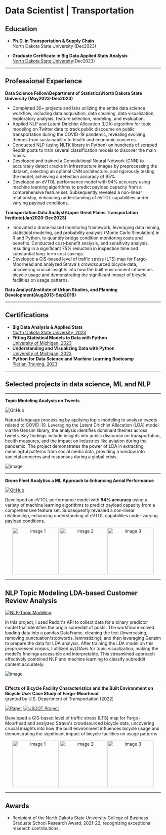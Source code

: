 # Data Scientist | Transportation


##  Education

- **Ph.D. in Transportation & Supply Chain**      
  North Dakota State University (Dec2023)

- **Graduate Certificate in Big Data Applied Stats Analysis**      
  [North Dakota State University](https://www.parchment.com/u/award/83d69a01410dc0aebd33f3b4c973afad)(Dec2023)


---


## Professional Experience

**Data Science Fellow\Department of Statistics\North Dakota State University (May2023-Dec2023)**
- Completed 30+ projects and labs utilizing the entire data science workflow, including data acquisition, data cleaning, data visualization, exploratory analysis, feature selection, modeling, and evaluation.
- Applied NLP and Latent Dirichlet Allocation (LDA) algorithm for topic modeling on Twitter data to track public discourse on public transportation during the COVID-19 pandemic, revealing evolving themes from sustainability to health and economic concerns.
- Conducted NLP (using NLTK library in Python) on hundreds of scraped Reddit posts to train several classification models to discover the main topics.
- Developed and trained a Convolutional Neural Network (CNN) to accurately detect cracks in infrastructure images by preprocessing the dataset, selecting an optimal CNN architecture, and rigorously testing the model, achieving a detection accuracy of 95%.
- Developed an eVTOL performance model with 94% accuracy using machine learning algorithms to predict payload capacity from a comprehensive feature set. Subsequently revealed a non-linear relationship, enhancing understanding of eVTOL capabilities under varying payload conditions.
  
**Transportation Data Analyst\Upper Great Plains Transportation Institute(Jan2020-Dec2023)**
- Innovated a drone-based monitoring framework, leveraging data mining, statistical modeling, and probability analysis (Monte Carlo Simulation) in R and Python, to quantify bridge condition monitoring costs and benefits. Conducted cost-benefit analysis, and sensitivity analysis, resulting in a significant 75% reduction in inspection time and substantial long-term cost savings. 
- Developed a GIS-based level of traffic stress (LTS) map for Fargo-Moorhead and analyzed Strava's crowdsourced bicycle data, uncovering crucial insights into how the built environment influences bicycle usage and demonstrating the significant impact of bicycle facilities on usage patterns.


**Data Analyst\Institute of Urban Studies, and Planning Development(Aug2013-Sep2019)**    

  
---


## Certifications

- **Big Data Analysis & Applied Stats**                   
   [North Dakota State University, 2023](https://www.parchment.com/u/award/83d69a01410dc0aebd33f3b4c973afad)
- **Fitting Statistical Models to Data with Python**       
   [University of Michigan, 2023](https://www.coursera.org/account/accomplishments/certificate/5KXUGKKKFJJR)
- **Understanding and Visualizing Data with Python**       
  [University of Michigan, 2023](https://www.coursera.org/account/accomplishments/verify/FY5V7DVXVBJX?utm_source=link&utm_medium=certificate&utm_content=cert_image&utm_campaign=sharing_cta&utm_product=course)
- **Python for Data Science and Machine Learning Bootcamp**          
 [Pierian Training, 2023](https://www.udemy.com/certificate/UC-7b95569e-0d5c-4a9b-a386-e3263f4d73c6/)


---


## Selected projects in data science, ML and NLP
---
**Topic Modeling Analysis on Tweets**

![GitHub](https://img.shields.io/badge/GitHub-Topic_Modeling_Analysis_on_Tweets-blue?style=flat&logo=github)


Natural language processing by applying topic modeling to analyze tweets related to COVID-19. Leveraging the Latent Dirichlet Allocation (LDA) model via the Gensim library, the analysis identifies dominant themes across tweets. Key findings include insights into public discourse on transportation, health measures, and the impact on industries like aviation during the pandemic. The project demonstrates the power of LDA in extracting meaningful patterns from social media data, providing a window into societal concerns and responses during a global crisis.

![image](https://github.com/TaranehAskarzadeh/portfolio/assets/65934906/a04d970e-c901-4c97-98e4-fdddd955d47b)

---


**Drone Fleet Analytics a ML Approach to Enhancing Aerial Performance**   

[![GitHub](https://img.shields.io/badge/GitHub-Drone_Fleet_Analytics-blue?style=flat&logo=github)](https://github.com/TaranehAskarzadeh/Drone-Fleet-Analytics-A-Machine-Learning-Approach-to-Enhancing-Aerial-Performance)

Developed an eVTOL performance model with **94% accuracy** using a variety of machine learning algorithms to predict payload capacity from a comprehensive feature set. Subsequently revealed a non-linear relationship, enhancing understanding of eVTOL capabilities under varying payload conditions.

	
<p align="center">
  <img src="https://github.com/TaranehAskarzadeh/portfolio/assets/65934906/bbb7522f-8972-4816-bc0a-bad802533b8c" width="150" alt="image 1" />
  <img src="https://github.com/TaranehAskarzadeh/portfolio/assets/65934906/567a96de-f631-488d-9921-447830acf98d" width="150" alt="image 2" />
  <img src="https://github.com/TaranehAskarzadeh/portfolio/assets/65934906/77ff8798-d79b-4c42-aec3-dc3b979e3d41" width="150" alt="image 3" />
</p>


---


## NLP Topic Modeling LDA-based Customer Review Analysis

[![NLP-Topic Modeling](https://img.shields.io/badge/NLP--Topic%20Modeling-blue?style=flat&logo=github)](https://github.com/TaranehAskarzadeh/Topic-Modeling-LDA-based-Customer-Review-Analysis/tree/main)


In this project, I used Reddit's API to collect data for a binary predictor model that identifies the origin subreddit of posts. The workflow involved loading data into a pandas DataFrame, cleaning the text (lowercasing, removing punctuation/stopwords, lemmatizing), and then leveraging Gensim to prepare the data for LDA analysis. After training the LDA model on this preprocessed corpus, I utilized pyLDAvis for topic visualization, making the model's findings accessible and interpretable. This streamlined approach effectively combined NLP and machine learning to classify subreddit content accurately.

![image](https://github.com/TaranehAskarzadeh/portfolio/assets/65934906/26e429c8-b4d6-4f49-a7fc-8951241b7920)





---


**Effects of Bicycle Facility Characteristics and the Built Environment on Bicycle Use: Case Study of Fargo-Moorhead**           
granted by U.S. Department of Transportation (2022) 

[![Paper](https://img.shields.io/badge/Paper-Read-blue?style=flat-square&logo=adobeacrobatreader&logoColor=white)](https://www.hindawi.com/journals/jat/2021/9808922/) [![USDOT Project](https://img.shields.io/badge/USDOT_Project-View-blue?style=flat-square&logo=adobeacrobatreader&logoColor=white)](https://www.ugpti.org/resources/reports/details.php?id=1105)



Developed a GIS-based level of traffic stress (LTS) map for Fargo-Moorhead and analyzed Strava's crowdsourced bicycle data, uncovering crucial insights into how the built environment influences bicycle usage and demonstrating the significant impact of bicycle facilities on usage patterns.

<p align="center">
  <img src="https://github.com/TaranehAskarzadeh/portfolio/assets/65934906/b35a69e6-5c64-4a54-bdb3-94191bf78a6a" width="150" alt="image 1" />
  <img src="https://github.com/TaranehAskarzadeh/portfolio/assets/65934906/c0d7ff09-cdce-4b84-a095-72f85188fe4a" width="150" alt="image 2" />
  <img src="https://github.com/TaranehAskarzadeh/portfolio/assets/65934906/e3c9afe4-90b9-4edc-8236-66c09831b60f" width="150" alt="image 3" />
</p>


---

## Awards

- Recipient of the North Dakota State University College of Business Graduate School Research Award, 2021-22, recognizing exceptional research contributions.






